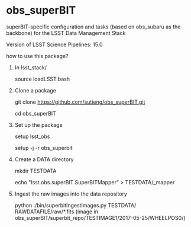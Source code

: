 # obs_superBIT

superBIT-specific configuration and tasks (based on obs_subaru as the backbone) for the LSST Data Management Stack

Version of LSST Science Pipelines: 15.0

how to use this package?
1. In lsst_stack/
	
	source loadLSST.bash

2. Clone a package

	git clone https://github.com/sutieng/obs_superBIT.git
  
	cd obs_superBIT

3. Set up the package

 	setup lsst_obs
  
 	setup -j -r obs_superbit

4. Create a DATA directory

 	mkdir TESTDATA
  
 	echo "lsst.obs.superBIT.SuperBITMapper" >  TESTDATA/_mapper

5. Ingest the raw images into the data repository

 	python ./bin/superbitIngestImages.py TESTDATA/ RAWDATAFILE/raw/*.fits (image in obs_superBIT/superbit_repo/TESTIMAGE1/2017-05-25/WHEELPOS0/)
